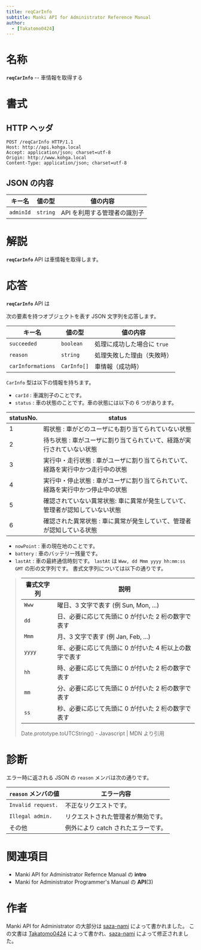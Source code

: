 ```yaml
---
title: reqCarInfo
subtitle: Manki API for Administrator Reference Manual
author:
  - [Takatomo0424]
---
```

# 名称

**`reqCarInfo`** -- 車情報を取得する

# 書式

## HTTP ヘッダ

```http
POST /reqCarInfo HTTP/1.1
Host: http://api.kohga.local
Accept: application/json; charset=utf-8
Origin: http://www.kohga.local
Content-Type: application/json; charset=utf-8
```

## JSON の内容

| キー名      | 値の型     | 値の内容                     |
| ----------- | ---------- | ---------------------------- |
| `adminId` | `string` | API を利用する管理者の識別子 |

# 解説

**`reqCarInfo`** API は車情報を取得します。

# 応答

**`reqCarInfo`** API は

次の要素を持つオブジェクトを表す JSON 文字列を応答します。

| キー名              | 値の型        | 値の内容                      |
| ------------------- | ------------- | ----------------------------- |
| `succeeded`       | `boolean`   | 処理に成功した場合に `true` |
| `reason`          | `string`    | 処理失敗した理由（失敗時）    |
| `carInformations` | `CarInfo[]` | 車情報（成功時）              |

`CarInfo` 型は以下の情報を持ちます。

- `carId` : 車識別子のことです。
- `status` : 車の状態のことです。車の状態には以下の 6 つがあります。

| statusNo. | status                                                                          |
| --------- | ------------------------------------------------------------------------------- |
| 1         | 暇状態 : 車がどのユーザにも割り当てられていない状態                             |
| 2         | 待ち状態 : 車がユーザに割り当てられていて、経路が実行されていない状態           |
| 3         | 実行中・走行状態 : 車がユーザに割り当てられていて、経路を実行中かつ走行中の状態 |
| 4         | 実行中・停止状態 : 車がユーザに割り当てられていて、経路を実行中かつ停止中の状態 |
| 5         | 確認されていない異常状態: 車に異常が発生していて、管理者が認知していない状態    |
| 6         | 確認された異常状態 : 車に異常が発生していて、管理者が認知している状態           |

- `nowPoint` : 車の現在地のことです。
- `battery` : 車のバッテリー残量です。
- `lastAt` : 車の最終通信時刻です。
  `lastAt` は `Www, dd Mmm yyyy hh:mm:ss GMT` の形の文字列です。
  書式文字列については以下の通りです。

> | 書式文字列 | 説明                                                   |
> | ---------- | ------------------------------------------------------ |
> | `Www`    | 曜日、3 文字で表す (例 Sun, Mon, ...)                  |
> | `dd`     | 日、必要に応じて先頭に 0 が付いた 2 桁の数字で表す     |
> | `Mmm`    | 月、3 文字で表す (例 Jan, Feb, ...)                    |
> | `yyyy`   | 年、必要に応じて先頭に 0 が付いた 4 桁以上の数字で表す |
> | `hh`     | 時、必要に応じて先頭に 0 が付いた 2 桁の数字で表す     |
> | `mm`     | 分、必要に応じて先頭に 0 が付いた 2 桁の数字で表す     |
> | `ss`     | 秒、必要に応じて先頭に 0 が付いた 2 桁の数字で表す     |
>
> Date.prototype.toUTCString() - Javascript | MDN より引用

# 診断

エラー時に返される JSON の `reason` メンバは次の通りです。

| `reason` メンバの値 | エラー内容                          |
| --------------------- | ----------------------------------- |
| `Invalid request.`  | 不正なリクエストです。              |
| `Illegal admin.`    | リクエストされた管理者が無効です。  |
| その他                | 例外により catch されたエラーです。 |

# 関連項目

- Manki API for Administrator Refernce Manual の **intro**
- Manki for Administrator Programmer's Manual の **API**(3)

# 作者

Manki API for Administrator の大部分は [saza-nami][saza-nami] によって書かれました。
この文書は [Takatomo0424][takatomo0424] によって書かれ、[saza-nami][saza-nami] によって修正されました。

[saza-nami]: https://github.com/saza-nami
[takatomo0424]: https://github.com/Takatomo0424
